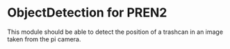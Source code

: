 # ObjectDetection for PREN2

This module should be able to detect the position of a trashcan in an image taken from the pi camera.
